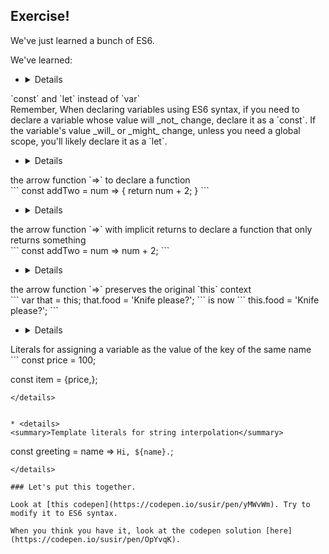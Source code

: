 ## Exercise!

We've just learned a bunch of ES6.

We've learned:

* <details>
 <summary>`const` and `let` instead of `var`</summary>
Remember, When declaring variables using ES6 syntax, if you need to declare a variable whose value will _not_ change, declare it as a `const`. If the variable's value _will_ or _might_ change, unless you need a global scope, you'll likely declare it as a `let`.
</details>


* <details>
 <summary>the arrow function `=>` to declare a function</summary>
 ```
 const addTwo = num => {
   return num + 2;
 }
 ```
</details>


* <details>
 <summary>the arrow function `=>` with implicit returns to declare a function that only returns something</summary>
 ```
const addTwo = num => num + 2;
 ```
</details>


* <details>
 <summary>the arrow function `=>` preserves the original `this` context</summary>
 ```
 var that = this;
 that.food = 'Knife please?';
 ```
 is now
 ```
this.food = 'Knife please?';
 ```
</details>


* <details>
 <summary>Literals for assigning a variable as the value of the key of the same name</summary>
 ```
 const price = 100;

 const item = {price,};
 ```
</details>


* <details>
 <summary>Template literals for string interpolation</summary>
 ```
 const greeting = name => `Hi, ${name}.`;
 ```
</details>

### Let's put this together.

Look at [this codepen](https://codepen.io/susir/pen/yMWvWm). Try to modify it to ES6 syntax.

When you think you have it, look at the codepen solution [here](https://codepen.io/susir/pen/OpYvqK).
